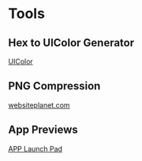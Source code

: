 # Tools

## Hex to UIColor Generator 
[UIColor](https://www.uicolor.xyz/#/hex-to-ui)

## PNG Compression

[websiteplanet.com](https://www.websiteplanet.com/webtools/imagecompressor/)

## App Previews

[APP Launch Pad](https://theapplaunchpad.com)
